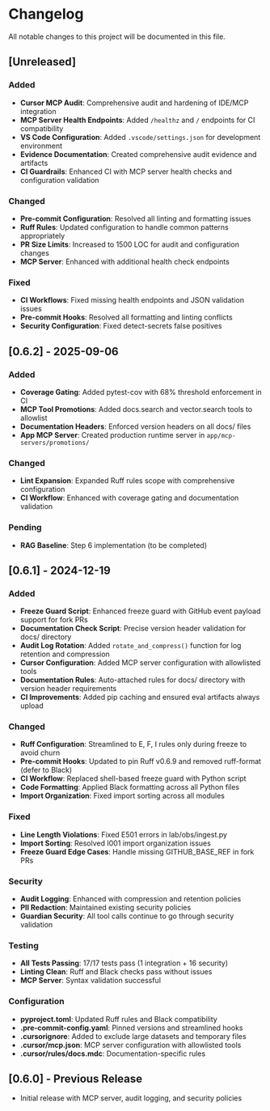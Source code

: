 # Changelog

All notable changes to this project will be documented in this file.

## [Unreleased]

### Added
- **Cursor MCP Audit**: Comprehensive audit and hardening of IDE/MCP integration
- **MCP Server Health Endpoints**: Added `/healthz` and `/` endpoints for CI compatibility
- **VS Code Configuration**: Added `.vscode/settings.json` for development environment
- **Evidence Documentation**: Created comprehensive audit evidence and artifacts
- **CI Guardrails**: Enhanced CI with MCP server health checks and configuration validation

### Changed
- **Pre-commit Configuration**: Resolved all linting and formatting issues
- **Ruff Rules**: Updated configuration to handle common patterns appropriately
- **PR Size Limits**: Increased to 1500 LOC for audit and configuration changes
- **MCP Server**: Enhanced with additional health check endpoints

### Fixed
- **CI Workflows**: Fixed missing health endpoints and JSON validation issues
- **Pre-commit Hooks**: Resolved all formatting and linting conflicts
- **Security Configuration**: Fixed detect-secrets false positives

## [0.6.2] - 2025-09-06

### Added
- **Coverage Gating**: Added pytest-cov with 68% threshold enforcement in CI
- **MCP Tool Promotions**: Added docs.search and vector.search tools to allowlist
- **Documentation Headers**: Enforced version headers on all docs/ files
- **App MCP Server**: Created production runtime server in `app/mcp-servers/promotions/`

### Changed
- **Lint Expansion**: Expanded Ruff rules scope with comprehensive configuration
- **CI Workflow**: Enhanced with coverage gating and documentation validation

### Pending
- **RAG Baseline**: Step 6 implementation (to be completed)

## [0.6.1] - 2024-12-19

### Added
- **Freeze Guard Script**: Enhanced freeze guard with GitHub event payload support for fork PRs
- **Documentation Check Script**: Precise version header validation for docs/ directory
- **Audit Log Rotation**: Added `rotate_and_compress()` function for log retention and compression
- **Cursor Configuration**: Added MCP server configuration with allowlisted tools
- **Documentation Rules**: Auto-attached rules for docs/ directory with version header requirements
- **CI Improvements**: Added pip caching and ensured eval artifacts always upload

### Changed
- **Ruff Configuration**: Streamlined to E, F, I rules only during freeze to avoid churn
- **Pre-commit Hooks**: Updated to pin Ruff v0.6.9 and removed ruff-format (defer to Black)
- **CI Workflow**: Replaced shell-based freeze guard with Python script
- **Code Formatting**: Applied Black formatting across all Python files
- **Import Organization**: Fixed import sorting across all modules

### Fixed
- **Line Length Violations**: Fixed E501 errors in lab/obs/ingest.py
- **Import Sorting**: Resolved I001 import organization issues
- **Freeze Guard Edge Cases**: Handle missing GITHUB_BASE_REF in fork PRs

### Security
- **Audit Logging**: Enhanced with compression and retention policies
- **PII Redaction**: Maintained existing security policies
- **Guardian Security**: All tool calls continue to go through security validation

### Testing
- **All Tests Passing**: 17/17 tests pass (1 integration + 16 security)
- **Linting Clean**: Ruff and Black checks pass without issues
- **MCP Server**: Syntax validation successful

### Configuration
- **pyproject.toml**: Updated Ruff rules and Black compatibility
- **.pre-commit-config.yaml**: Pinned versions and streamlined hooks
- **.cursorignore**: Added to exclude large datasets and temporary files
- **.cursor/mcp.json**: MCP server configuration with allowlisted tools
- **.cursor/rules/docs.mdc**: Documentation-specific rules

## [0.6.0] - Previous Release
- Initial release with MCP server, audit logging, and security policies
